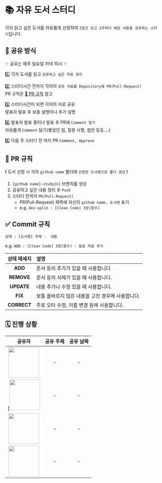# 📚 자유 도서 스터디

각자 읽고 싶은 도서를 자유롭게 선정하여 `2달간 읽고 2주마다 배운 내용을 공유하는 스터디`입니다.


## 📝 공유 방식

✨ 공유는 매주 일요일 저녁 10시 ✨

1️⃣ 각자 도서를 읽고 `공유하고 싶은 자료 정리`

2️⃣ 스터디시간 전까지 각자의 `공유 자료를 Repository에 PR(Pull-Request)`<br/>
PR 규칙은 [🏅 PR 규칙](#-pr-규칙) 참고

3️⃣ 스터디시간이 되면 각자의 자료 공유<br/>
발표자 발표 후 보충 설명이나 추가 설명

4️⃣ 발표자 발표 중이나 발표 후 PR에 `Comment 달기`<br/>
자유롭게 `Comment` 달기(좋았던 점, 질문 사항, 첨언 등등....)

5️⃣ 다음 주 스터디 전 까지 PR `Comment, Approve`


## 🏅 PR 규칙

❗ 도서 선정 시 각자 `github name` 폴더에 `선정한 도서명으로 폴더 생성` ❗

1. `{github name}-study{n}` 브랜치를 생성
2. 공유하고 싶은 내용 정리 후 `Push`
3. 스터디 전까지 `PR(Pull-Request)`
   - PR(Pull-Request) 제목에 자신의 `github name, 도서명` 표기
   - e.g. `dev-splin : [Clean Code] 3장(함수)`


## ✅ Commit 규칙

`상태 : [도서명] 주제 -  내용`

e.g. `ADD : [Clean Code] 3장(함수) - 발표 자료 추가`

| 상태 메세지 | 설명                                              |
| :---------: | :------------------------------------------------ |
|   **ADD**   | 문서 등의 추가가 있을 때 사용합니다               |
| **REMOVE**  | 문서 등의 삭제가 있을 때 사용합니다.              |
| **UPDATE**  | 내용 추가나 수정 있을 때 사용합니다.                   |
|   **FIX**   | 보통 올바르지 않은 내용을 고친 경우에 사용합니다. |
| **CORRECT** | 주로 오타 수정, 이름 변경 등에 사용합니다.        |


## 🗓️ 진행 상황

| 공유자 | 공유 주제 | 공유 날짜 |
|:---:|:---:|:---:|
|<a href="https://github.com/dev-splin" target="_blank"><img src="https://github.com/dev-splin.png" width="100"/><a/>|-|-|
|[<a href="https://github.com/LEE010" target="_blank"><img src="https://github.com/LEE010.png" width="100"/><a/>|-|-|
|<a href="https://github.com/developyoun" target="_blank"><img src="https://github.com/developyoun.png" width="100"/><a/>|-|-|
|<a href="https://github.com/jhwlim" target="_blank"><img src="https://github.com/jhwlim.png" width="100"/><a/>|-|-|